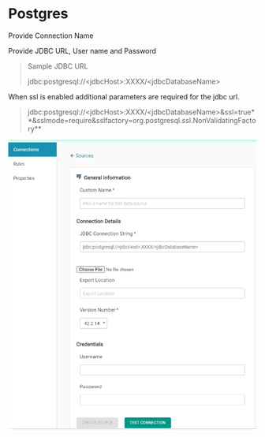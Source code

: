 # Postgres

Provide Connection Name

Provide JDBC URL, User name and Password

> Sample JDBC URL
>
> jdbc:postgresql://&lt;jdbcHost&gt;:XXXX/&lt;jdbcDatabaseName&gt;

When ssl is enabled additional parameters are required for the jdbc url. 

> jdbc:postgresql://&lt;jdbcHost&gt;:XXXX/&lt;jdbcDatabaseName&gt;&ssl=true**&sslmode=require&sslfactory=org.postgresql.ssl.NonValidatingFactory**



![Postgres Configuration](../../../.gitbook/assets/postgres1.png)




